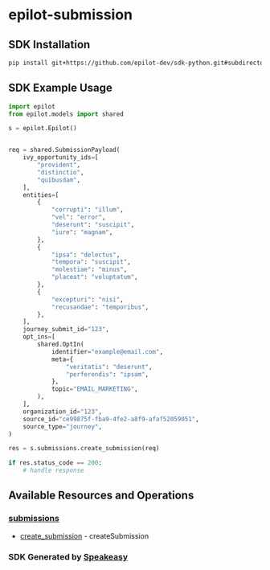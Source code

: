 # epilot-submission

<!-- Start SDK Installation -->
## SDK Installation

```bash
pip install git+https://github.com/epilot-dev/sdk-python.git#subdirectory=submission
```
<!-- End SDK Installation -->

## SDK Example Usage
<!-- Start SDK Example Usage -->
```python
import epilot
from epilot.models import shared

s = epilot.Epilot()


req = shared.SubmissionPayload(
    ivy_opportunity_ids=[
        "provident",
        "distinctio",
        "quibusdam",
    ],
    entities=[
        {
            "corrupti": "illum",
            "vel": "error",
            "deserunt": "suscipit",
            "iure": "magnam",
        },
        {
            "ipsa": "delectus",
            "tempora": "suscipit",
            "molestiae": "minus",
            "placeat": "voluptatum",
        },
        {
            "excepturi": "nisi",
            "recusandae": "temporibus",
        },
    ],
    journey_submit_id="123",
    opt_ins=[
        shared.OptIn(
            identifier="example@email.com",
            meta={
                "veritatis": "deserunt",
                "perferendis": "ipsam",
            },
            topic="EMAIL_MARKETING",
        ),
    ],
    organization_id="123",
    source_id="ce99875f-fba9-4fe2-a8f9-afaf52059051",
    source_type="journey",
)

res = s.submissions.create_submission(req)

if res.status_code == 200:
    # handle response
```
<!-- End SDK Example Usage -->

<!-- Start SDK Available Operations -->
## Available Resources and Operations


### [submissions](docs/submissions/README.md)

* [create_submission](docs/submissions/README.md#create_submission) - createSubmission
<!-- End SDK Available Operations -->

### SDK Generated by [Speakeasy](https://docs.speakeasyapi.dev/docs/using-speakeasy/client-sdks)
